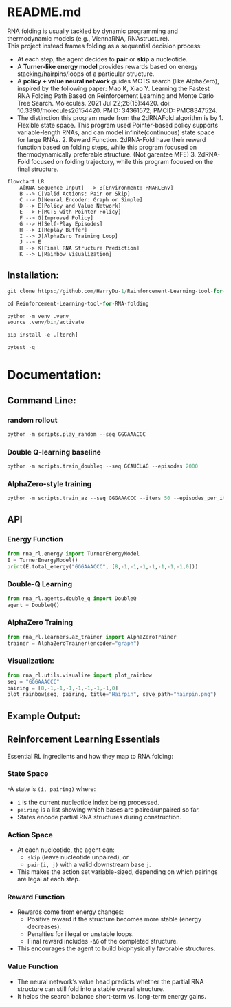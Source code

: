 # README.md
RNA folding is usually tackled by dynamic programming and thermodynamic models (e.g., ViennaRNA, RNAstructure).  
This project instead frames folding as a sequential decision process:  

- At each step, the agent decides to **pair** or **skip** a nucleotide.  
- A **Turner-like energy model** provides rewards based on energy stacking/hairpins/loops of a particular structure.  
- A **policy + value neural network** guides MCTS search (like AlphaZero), inspired by the following paper: Mao K, Xiao Y. Learning the Fastest RNA Folding Path Based on Reinforcement Learning and Monte Carlo Tree Search. Molecules. 2021 Jul 22;26(15):4420. doi: 10.3390/molecules26154420. PMID: 34361572; PMCID: PMC8347524.
- The distinction this program made from the 2dRNAFold algorithm is by
      1. Flexible state space. This program used Pointer-based policy supports variable-length RNAs, and can model infinite(continuous) state space for large RNAs.
      2. Reward Function. 2dRNA-Fold have their reward function based on folding steps, while this program focused on thermodynamically preferable structure. (Not garentee MFE)
      3. 2dRNA-Fold focused on folding trajectory, while this program focused on the final structure. 

```mermaid
flowchart LR
    A[RNA Sequence Input] --> B[Environment: RNARLEnv]
    B --> C[Valid Actions: Pair or Skip]
    C --> D[Neural Encoder: Graph or Simple]
    D --> E[Policy and Value Network]
    E --> F[MCTS with Pointer Policy]
    F --> G[Improved Policy]
    G --> H[Self-Play Episodes]
    H --> I[Replay Buffer]
    I --> J[AlphaZero Training Loop]
    J --> E
    H --> K[Final RNA Structure Prediction]
    K --> L[Rainbow Visualization]
```
## Installation:
```Python
git clone https://github.com/HarryDu-1/Reinforcement-Learning-tool-for-RNA-folding.git

cd Reinforcement-Learning-tool-for-RNA-folding

python -m venv .venv
source .venv/bin/activate

pip install -e .[torch]

pytest -q
```
# Documentation:

## Command Line:

### random rollout

```Python
python -m scripts.play_random --seq GGGAAACCC
```

### Double Q-learning baseline

```Python
python -m scripts.train_doubleq --seq GCAUCUAG --episodes 2000
```

### AlphaZero-style training
```Python
python -m scripts.train_az --seq GGGAAACCC --iters 50 --episodes_per_iter 8 --batch 32 --device cpu
```

## API

### Energy Function
```Python
from rna_rl.energy import TurnerEnergyModel
E = TurnerEnergyModel()
print(E.total_energy("GGGAAACCC", [8,-1,-1,-1,-1,-1,-1,-1,0]))
```

### Double-Q Learning
```Python
from rna_rl.agents.double_q import DoubleQ
agent = DoubleQ()
```

### AlphaZero Training
```Python
from rna_rl.learners.az_trainer import AlphaZeroTrainer
trainer = AlphaZeroTrainer(encoder="graph")
```

### Visualization:
```Python
from rna_rl.utils.visualize import plot_rainbow
seq = "GGGAAACCC"
pairing = [8,-1,-1,-1,-1,-1,-1,-1,0]
plot_rainbow(seq, pairing, title="Hairpin", save_path="hairpin.png")
```

## Example Output:


## Reinforcement Learning Essentials  

Essential RL ingredients and how they map to RNA folding:

### State Space
-A state is `(i, pairing)` where:
  - `i` is the current nucleotide index being processed.  
  - `pairing` is a list showing which bases are paired/unpaired so far.  
- States encode partial RNA structures during construction.

### Action Space
- At each nucleotide, the agent can:
  - `skip` (leave nucleotide unpaired), or  
  - `pair(i, j)` with a valid downstream base `j`.  
- This makes the action set variable-sized, depending on which pairings are legal at each step.

### Reward Function
- Rewards come from energy changes:
  - Positive reward if the structure becomes more stable (energy decreases).  
  - Penalties for illegal or unstable loops.  
  - Final reward includes `-ΔG` of the completed structure.  
- This encourages the agent to build biophysically favorable structures.

### Value Function 
- The neural network’s value head predicts whether the partial RNA structure can still fold into a stable overall structure.  
- It helps the search balance short-term vs. long-term energy gains.
